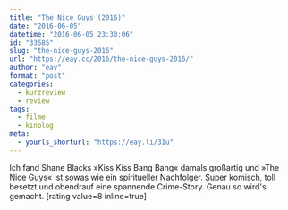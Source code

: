 ```yaml
---
title: "The Nice Guys (2016)"
date: "2016-06-05"
datetime: "2016-06-05 23:30:06"
id: "33585"
slug: "the-nice-guys-2016"
url: "https://eay.cc/2016/the-nice-guys-2016/"
author: "eay"
format: "post"
categories:
  - kurzreview
  - review
tags:
  - filme
  - kinolog
meta:
  - yourls_shorturl: "https://eay.li/31u"
---
```


Ich fand Shane Blacks »Kiss Kiss Bang Bang« damals großartig und »The Nice Guys« ist sowas wie ein spiritueller Nachfolger. Super komisch, toll besetzt und obendrauf eine spannende Crime-Story. Genau so wird's gemacht. \[rating value=8 inline=true\]
